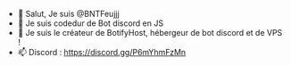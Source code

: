 - 👋 Salut, Je suis @BNTFeujjj
- 👀 Je suis codedur de Bot discord en JS
- 💞️ Je suis le créateur de BotifyHost, hébergeur de bot discord et de VPS !
- 📫 Discord : https://discord.gg/P6mYhmFzMn
